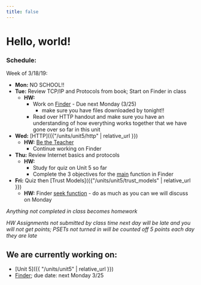 ```yaml
---
title: false
---
```


# Hello, world!

### Schedule:

Week of 3/18/19:
  - **Mon:** NO SCHOOL!!
  - **Tue:** Review TCP/IP and Protocols from book; Start on Finder in class
    - **HW:**
      - Work on [Finder](https://docs.cs50.net/2018/ap/problems/finder/finder.html) - Due next Monday (3/25)
        - make sure you have files downloaded by tonight!!
      - Read over HTTP handout and make sure you have an understanding of how everything works together that we have gone over so far in this unit
  - **Wed:** [HTTP]({{"/units/unit5/http" | relative_url }})
    - **HW:** [Be the Teacher](http://docs.cs50.net/2018/ap/problems/teacher/teacher.html)
      - Continue working on Finder
  - **Thu:** Review Internet basics and protocols
    - **HW:**
      - Study for quiz on Unit 5 so far
      - Complete the 3 objectives for the [main](https://docs.cs50.net/2018/ap/problems/finder/finder.html#main) function in Finder
  - **Fri:** Quiz then [Trust Models]({{"/units/unit5/trust_models" | relative_url }})
    - **HW:** Finder [seek function](https://docs.cs50.net/2018/ap/problems/finder/finder.html#seek) - do as much as you can we will discuss on Monday

  *Anything not completed in class becomes homework*

  *HW Assignments not submitted by class time next day will be late and you will not get points; PSETs not turned in will be counted off 5 points each day they are late*


## We are currently working on:
* [Unit 5]({{ "/units/unit5" | relative_url }})
* [Finder](https://docs.cs50.net/2018/ap/problems/finder/finder.html); due date: next Monday 3/25


<!--
This is CS50 AP, Harvard University's introduction to the intellectual enterprises of computer science and the art of programming for students in high school, which satisfies the College Board's new AP CS Principles curriculum framework.
-->
<!--
<iframe src="https://www.youtube.com/embed/tZxLMIk_SaY?playlist=GAB6Gm7pTTA"></iframe>
-->
